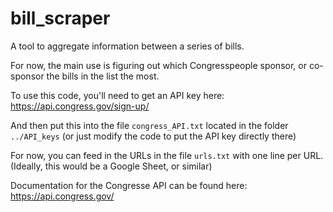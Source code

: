 # bill_scraper

A tool to aggregate information between a series of bills.

For now, the main use is figuring out which Congresspeople sponsor, or co-sponsor the bills in the list the most.

To use this code, you'll need to get an API key here: https://api.congress.gov/sign-up/

And then put this into the file `congress_API.txt` located in the folder `../API_keys` (or just modify the code to put the API key directly there)

For now, you can feed in the URLs in the file `urls.txt` with one line per URL. (Ideally, this would be a Google Sheet, or similar)

Documentation for the Congresse API can be found here: https://api.congress.gov/
